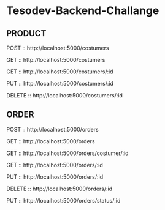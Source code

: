 # Tesodev-Backend-Challange

## PRODUCT

 POST :: http://localhost:5000/costumers

 GET :: http://localhost:5000/costumers
 
 GET :: http://localhost:5000/costumers/:id

 PUT :: http://localhost:5000/costumers/:id

 DELETE :: http://localhost:5000/costumers/:id


## ORDER

 POST :: http://localhost:5000/orders

 GET :: http://localhost:5000/orders

 GET :: http://localhost:5000/orders/costumer/:id

 GET :: http://localhost:5000/orders/:id

 PUT :: http://localhost:5000/orders/:id

 DELETE :: http://localhost:5000/orders/:id

 PUT :: http://localhost:5000/orders/status/:id

